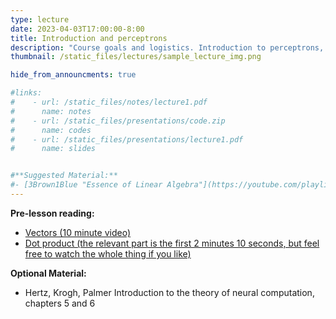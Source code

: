 ```yaml
---
type: lecture
date: 2023-04-03T17:00:00-8:00
title: Introduction and perceptrons
description: "Course goals and logistics. Introduction to perceptrons, the basic model of synaptic learning."
thumbnail: /static_files/lectures/sample_lecture_img.png

hide_from_announcments: true

#links: 
#    - url: /static_files/notes/lecture1.pdf
#      name: notes
#    - url: /static_files/presentations/code.zip
#      name: codes
#    - url: /static_files/presentations/lecture1.pdf
#      name: slides


#**Suggested Material:**
#- [3Brown1Blue "Essence of Linear Algebra"](https://youtube.com/playlist?list=PLZHQObOWTQDPD3MizzM2xVFitgF8hE_ab)
---
```


**Pre-lesson reading:**
- [Vectors (10 minute video)](https://www.youtube.com/watch?v=fNk_zzaMoSs)
- [Dot product (the relevant part is the first 2 minutes 10 seconds, but feel free to watch the whole thing if you like)](https://www.youtube.com/watch?v=LyGKycYT2v0)

**Optional Material:**
- Hertz, Krogh, Palmer Introduction to the theory of neural computation, chapters 5 and 6

